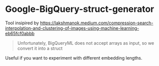 # Google-BigQuery-struct-generator

Tool insipired by https://lakshmanok.medium.com/compression-search-interpolation-and-clustering-of-images-using-machine-learning-eb65fcf0abbb
>Unfortunately, BigQueryML does not accept arrays as input, so we convert it into a struct


Useful if you want to experiment with different embedding lengths. 

